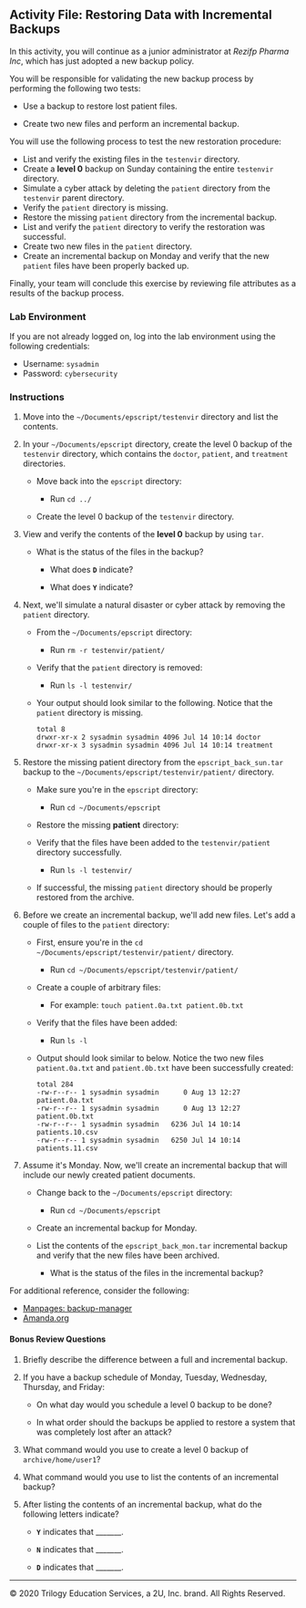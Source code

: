 ## Activity File: Restoring Data with Incremental Backups

In this activity, you will continue as a junior administrator at _Rezifp Pharma Inc_, which has just adopted a new backup policy. 

You will be responsible for validating the new backup process by performing the following two tests:

  - Use a backup to restore lost patient files. 

  - Create two new files and perform an incremental backup. 

You will use the following process to test the new restoration procedure:

- List and verify the existing files in the `testenvir` directory.
- Create a **level 0** backup on Sunday containing the entire `testenvir` directory.
- Simulate a cyber attack by deleting the `patient` directory from the `testenvir` parent directory.
- Verify the `patient` directory is missing.
- Restore the missing `patient` directory from the incremental backup.
- List and verify the `patient` directory to verify the restoration was successful.
- Create two new files in the `patient` directory.
- Create an incremental backup on Monday and verify that the new `patient` files have been properly backed up.

Finally, your team will conclude this exercise by reviewing file attributes as a results of the backup process.

### Lab Environment

If you are not already logged on, log into the lab environment using the following credentials:

  - Username: `sysadmin`  
  - Password: `cybersecurity`

### Instructions

1. Move into the `~/Documents/epscript/testenvir` directory and list the contents.

2. In your `~/Documents/epscript` directory, create the level 0 backup of the `testenvir` directory, which contains the `doctor`, `patient`, and `treatment` directories.

   - Move back into the `epscript` directory:

      - Run `cd ../`

   - Create the level 0 backup of the `testenvir` directory.

3. View and verify the contents of the **level 0** backup by using `tar`.

   - What is the status of the files in the backup?

     * What does **`D`** indicate?

     * What does **`Y`** indicate?

4.  Next, we'll simulate a natural disaster or cyber attack by removing the `patient` directory.

    - From the `~/Documents/epscript` directory:

      - Run `rm -r testenvir/patient/`

    - Verify that the `patient` directory is removed:

       - Run `ls -l testenvir/`

    - Your output should look similar to the following. Notice that the `patient` directory is missing.

      ```
      total 8
      drwxr-xr-x 2 sysadmin sysadmin 4096 Jul 14 10:14 doctor
      drwxr-xr-x 3 sysadmin sysadmin 4096 Jul 14 10:14 treatment
      ```

5. Restore the missing patient directory from the `epscript_back_sun.tar` backup to the `~/Documents/epscript/testenvir/patient/` directory.

   - Make sure you're in the `epscript` directory:

     - Run `cd ~/Documents/epscript`

   - Restore the missing **patient** directory:

   - Verify that the files have been added to the `testenvir/patient` directory successfully.

      - Run `ls -l testenvir/`

    - If successful, the missing `patient` directory should be properly restored from the archive.

6. Before we create an incremental backup, we'll add new files. Let's add a couple of files to the  `patient` directory:

    - First, ensure you're in the `cd ~/Documents/epscript/testenvir/patient/` directory.

      - Run `cd ~/Documents/epscript/testenvir/patient/`

    - Create a couple of arbitrary files:

      - For example: `touch patient.0a.txt patient.0b.txt`

    - Verify that the files have been added:

      - Run `ls -l`

    - Output should look similar to below. Notice the two new files `patient.0a.txt` and `patient.0b.txt` have been successfully created:

      ```
      total 284
      -rw-r--r-- 1 sysadmin sysadmin      0 Aug 13 12:27 patient.0a.txt
      -rw-r--r-- 1 sysadmin sysadmin      0 Aug 13 12:27 patient.0b.txt
      -rw-r--r-- 1 sysadmin sysadmin   6236 Jul 14 10:14 patients.10.csv
      -rw-r--r-- 1 sysadmin sysadmin   6250 Jul 14 10:14 patients.11.csv
      ```

7. Assume it's Monday. Now, we'll create an incremental backup that will include our newly created patient documents.

   - Change back to the `~/Documents/epscript` directory:

     - Run `cd ~/Documents/epscript`

   - Create an incremental backup for Monday.

   - List the contents of the `epscript_back_mon.tar` incremental backup and verify that the new files have been archived.

      - What is the status of the files in the incremental backup?

For additional reference, consider the following:  

  - [Manpages: backup-manager](<http://manpages.ubuntu.com/manpages/bionic/man8/backup-manager.8.html>) 
  - [Amanda.org](<http://www.amanda.org/>)


#### Bonus Review Questions

1. Briefly describe the difference between a full and incremental backup.

2. If you have a backup schedule of Monday, Tuesday, Wednesday, Thursday, and Friday:  

    - On what day would you schedule a level 0 backup to be done?

    - In what order should the backups be applied to restore a system that was completely lost after an attack?

3. What command would you use to create a level 0 backup of `archive/home/user1`? 

4. What command would you use to list the contents of an incremental backup?

5. After listing the contents of an incremental backup, what do the following letters indicate?

    - **`Y`** indicates that _______.

    - **`N`** indicates that _______.

    - **`D`** indicates that _______.


---

© 2020 Trilogy Education Services, a 2U, Inc. brand. All Rights Reserved.  
